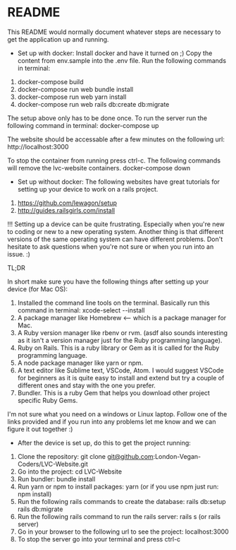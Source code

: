 # README

This README would normally document whatever steps are necessary to get the
application up and running.


* Set up with docker:
Install docker and have it turned on ;)
Copy the content from env.sample into the .env file.
Run the following commands in terminal:
1. docker-compose build
2. docker-compose run web bundle install
3. docker-compose run web yarn install
4. docker-compose run web rails db:create db:migrate

The setup above only has to be done once.
To run the server run the following command in terminal:
docker-compose up

The website should be accessable after a few minutes on the following url:
http://localhost:3000

To stop the container from running press ctrl-c.
The following commands will remove the lvc-website containers. 
docker-compose down

* Set up without docker:
The following websites have great tutorials for setting up your device to work on a rails project.
1. https://github.com/lewagon/setup
2. http://guides.railsgirls.com/install

!!! Setting up a device can be quite frustrating. Especially when you're new to coding or new to a new operating system. Another thing is that different versions of the same operating system can have different problems. Don't hesitate to ask questions when you're not sure or when you run into an issue. :)

TL;DR

In short make sure you have the following things after setting up your device (for Mac OS):
1. Installed the command line tools on the terminal. Basically run this command in terminal: xcode-select --install
2. A package manager like Homebrew <-- which is a package manager for Mac.
3. A Ruby version manager like rbenv or rvm. (asdf also sounds interesting as it isn't a version manager just for the Ruby programming language).
4. Ruby on Rails. This is a ruby library or Gem as it is called for the Ruby programming language.
5. A node package manager like yarn or npm.
6. A text editor like Sublime text, VSCode, Atom. I would suggest VSCode for beginners as it is quite easy to install and extend but try a couple of different ones and stay with the one you prefer.
7. Bundler. This is a ruby Gem that helps you download other project specific Ruby Gems.

I'm not sure what you need on a windows or Linux laptop. Follow one of the links provided and if you run into any problems let me know and we can figure it out together :)

* After the device is set up, do this to get the project running:
1. Clone the repository: git clone git@github.com:London-Vegan-Coders/LVC-Website.git
2. Go into the project: cd LVC-Website
3. Run bundler: bundle install
4. Run yarn or npm to install packages: yarn (or if you use npm just run: npm install)
5. Run the following rails commands to create the database:
    rails db:setup
    rails db:migrate
6. Run the following rails command to run the rails server:
    rails s (or rails server)
7. Go in your browser to the following url to see the project:
    localhost:3000
8. To stop the server go into your terminal and press ctrl-c
